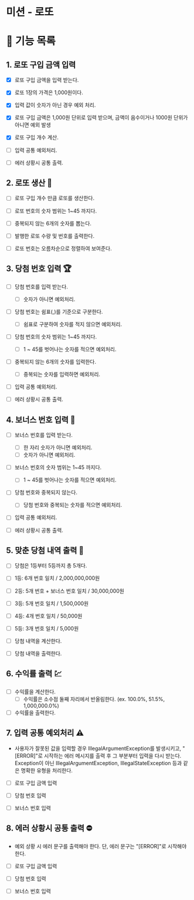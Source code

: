 # 미션 - 로또

# 🚀 기능 목록

## 1. 로또 구입 금액 입력
- [x] 로또 구입 금액을 입력 받는다.
- [x] 로또 1장의 가격은 1,000원이다.
- [x] 입력 값이 숫자가 아닌 경우 예외 처리.
- [x] 로또 구입 금액은 1,000원 단위로 입력 받으며, 금액이 음수이거나 1000원 단위가 아니면 예외 발생
- [x] 로또 구입 개수 계산.
- [ ] 입력 공통 예외처리.
- [ ] 에러 상황시 공통 출력.


## 2. 로또 생산 🎫
- [ ] 로또 구입 개수 만큼 로또를 생산한다.
- [ ] 로또 번호의 숫자 범위는 1~45 까지다.
- [ ] 중복되지 않는 6개의 숫자를 뽑는다.
- [ ] 발행한 로또 수량 및 번호를 출력한다.
- [ ] 로또 번호는 오름차순으로 정렬하여 보여준다.


## 3. 당첨 번호 입력 🏆
- [ ] 당첨 번호를 입력 받는다.
  - [ ] 숫자가 아니면 예외처리.
- [ ] 당첨 번호는 쉼표(,)를 기준으로 구분한다.
  - [ ] 쉼표로 구분하여 숫자를 적지 않으면 예외처리.
- [ ] 당첨 번호의 숫자 범위는 1~45 까지다.
  - [ ] 1 ~ 45를 벗어나는 숫자를 적으면 예외처리.
- [ ] 중복되지 않는 6개의 숫자를 입력한다.
  - [ ] 중복되는 숫자를 입력하면 예외처리.
- [ ] 입력 공통 예외처리.
- [ ] 에러 상황시 공통 출력.


## 4. 보너스 번호 입력 🎲
- [ ] 보너스 번호를 입력 받는다.
  - [ ] 한 자리 숫자가 아니면 예외처리.
  - [ ] 숫자가 아니면 예외처리.
- [ ] 보너스 번호의 숫자 범위는 1~45 까지다.
  - [ ] 1 ~ 45를 벗어나는 숫자를 적으면 예외처리.
- [ ] 당첨 번호와 중복되지 않는다.
  - [ ] 당첨 번호와 중복되는 숫자를 적으면 예외처리.
- [ ] 입력 공통 예외처리.
- [ ] 에러 상황시 공통 출력.


## 5. 맞춘 당첨 내역 출력 📜
- [ ] 당첨은 1등부터 5등까지 총 5개다.
- [ ] 1등: 6개 번호 일치 / 2,000,000,000원
- [ ] 2등: 5개 번호 + 보너스 번호 일치 / 30,000,000원
- [ ] 3등: 5개 번호 일치 / 1,500,000원
- [ ] 4등: 4개 번호 일치 / 50,000원
- [ ] 5등: 3개 번호 일치 / 5,000원
- [ ] 당첨 내역을 계산한다.
- [ ] 당첨 내역을 출력한다.


## 6. 수익률 출력 💹
- [ ] 수익률을 계산한다.
  - [ ] 수익률은 소수점 둘째 자리에서 반올림한다. (ex. 100.0%, 51.5%, 1,000,000.0%)
- [ ] 수익률을 출력한다.

## 7. 입력 공통 예외처리 ⚠️
- 사용자가 잘못된 값을 입력할 경우 IllegalArgumentException를 발생시키고, "[ERROR]"로 시작하는 에러 메시지를 출력 후 그 부분부터 입력을 다시 받는다. Exception이 아닌 IllegalArgumentException, IllegalStateException 등과 같은 명확한 유형을 처리한다.
- [ ] 로또 구입 금액 입력
- [ ] 당첨 번호 입력
- [ ] 보너스 번호 입력


## 8. 에러 상황시 공통 출력 ⛔
- 예외 상황 시 에러 문구를 출력해야 한다. 단, 에러 문구는 "[ERROR]"로 시작해야 한다.
- [ ] 로또 구입 금액 입력
- [ ] 당첨 번호 입력
- [ ] 보너스 번호 입력
 




